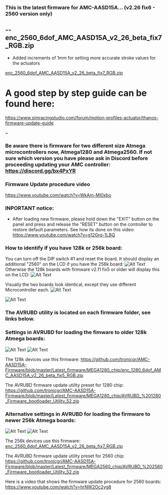### This is the latest firmware for AMC-AASD15A... (v2.26 fix6 - 2560 version only)

-- enc_2560_6dof_AMC_AASD15A_v2_26_beta_fix7_RGB.zip 
--------------------------------------------------
- Added increments of 1mm for setting more accurate stroke values for the actuators

[enc_2560_6dof_AMC_AASD15A_v2_26_beta_fix7_RGB.zip](https://github.com/tronicgr/AMC-AASD15A-Firmware/blob/master/Latest_firmware/MEGA2560_chip/enc_2560_6dof_AMC_AASD15A_v2_26_beta_fix7_RGB.zip)



# A good step by step guide can be found here: 
https://www.simracingstudio.com/forum/motion-profiles-actuator/thanos-firmware-update-guide


~
### Be aware there is firmware for two different size Atmega microcontrollers now, Atmega1280 and Atmega2560. If not sure which version you have please ask in Discord before proceeding updating your AMC controller: https://discord.gg/bx4PxYR

### Firmware Update procedure video
https://www.youtube.com/watch?v=WkAm-MI0xbo

### INPORTANT notice:
- After loading new firmware, please hold down the "EXIT" button on the panel and press and release the "RESET" button on the controller to restore default parameters. See how its done on this video: https://www.youtube.com/watch?v=g12Grq-1LBQ


### How to identify if you have 128k or 256k board:
You can turn off the DIP switch #1 and reset the board. It should display an additional "2560" on the LCD if you have the 256k board:
![Alt Text](https://github.com/tronicgr/AMC-AASD15A-Firmware/blob/master/Latest_firmware/2560_firm_LCD.jpg)
Otherwise the 128k boards with firmware v2.11 fix5 or older will display this on the LCD:
![Alt Text](https://github.com/tronicgr/AMC-AASD15A-Firmware/blob/master/Latest_firmware/1280_firm_LCD.jpg)


Visually the two boards look identical, except they use different Microcontroller each.
![Alt Text](https://github.com/tronicgr/AMC-AASD15A-Firmware/blob/master/Latest_firmware/1280vs2560_boards.jpg)

![Alt Text](https://github.com/tronicgr/AMC-AASD15A-Firmware/blob/master/Latest_firmware/1280vs2560_boards_zoom_markings.jpg)



### The AVRUBD utility is located on each firmware folder, see links below.


### Settings in AVRUBD for loading the fimware to older 128k Atmega boards:
![Alt Text](https://github.com/tronicgr/AMC-AASD15A-Firmware/blob/master/Latest_firmware/1280%20firmware%20update%20option1.jpg)
![Alt Text](https://github.com/tronicgr/AMC-AASD15A-Firmware/blob/master/Latest_firmware/1280%20firmware%20update%20option2.jpg)

The 128k devices use this firmware: https://github.com/tronicgr/AMC-AASD15A-Firmware/blob/master/Latest_firmware/MEGA1280_chip/enc_1280_6dof_AMC_AASD15A_v2_26_beta_fix5_RGB.zip

The AVRUBD firmware update utility preset for 1280 chip: https://github.com/tronicgr/AMC-AASD15A-Firmware/blob/master/Latest_firmware/MEGA1280_chip/AVRUBD_%201280_Firmware_bootloader_Utility_52.zip



### Alternative settings in AVRUBD for loading the firmware to newer 256k Atmega boards:
![Alt Text](https://github.com/tronicgr/AMC-AASD15A-Firmware/blob/master/Latest_firmware/2560%20firmware%20update%20option1.jpg)
![Alt Text](https://github.com/tronicgr/AMC-AASD15A-Firmware/blob/master/Latest_firmware/2560%20firmware%20update%20option2.jpg)

The 256k devices use this firmware: [enc_2560_6dof_AMC_AASD15A_v2_26_beta_fix7_RGB.zip](https://github.com/tronicgr/AMC-AASD15A-Firmware/blob/master/Latest_firmware/MEGA2560_chip/enc_2560_6dof_AMC_AASD15A_v2_26_beta_fix7_RGB.zip)

The AVRUBD firmware update utility preset for 2560 chip: https://github.com/tronicgr/AMC-AASD15A-Firmware/blob/master/Latest_firmware/MEGA2560_chip/AVRUBD_%202560_Firmware_bootloader_Utility_52.zip

Here is a video that shows the firmware update procedure for 2560 boards: https://www.youtube.com/watch?v=hrNW2Oc2yg8



